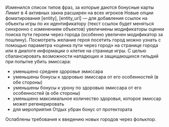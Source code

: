 
Изменился список типов фраз, за которые даются бонусные карты
Лимит в 4 активных закна расширен на всех игроков
Новые опции фоматирования [entity], [entity_url] — для добавления ссылок на объекты игры по их идентификатору (текст ссылок будет меняться синхронно с изменением объектов)
увеличиены модификаторы оценки поиска пути героем через города (особенно увеличен модификатор за пошлину). Посмотреть желание героя посетить город можно узнать с помощью параметра «оценка пути через город» на странице города или в диалоге информации о клетке на странице игры.
С целью сбалансировать возможности нападющих и защищающихся гильдий при попытке убить эмиссара:

- уменьшено среднее здоровье эмиссара
- уменьшены бонусы к здоровью эмиссара от его особенностей (в обе стороны)
- уменьшены бонусы к урону по здоровью эмиссара от его особенностей (в обе стороны)
- уменьшено максимальное количество здоровья, которое эмиссар может регенерировать
- для мероприятия Отдых убран бонус от протектората

Ослаблены требования к введению новых городов через фольклор.
